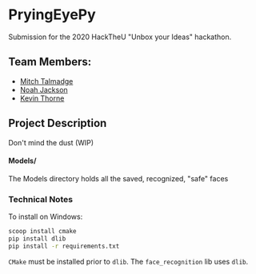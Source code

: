 # PryingEyePy

Submission for the 2020 HackTheU "Unbox your Ideas" hackathon.

## Team Members:
- [Mitch Talmadge](https://github.com/MitchTalmadge)
- [Noah Jackson](https://github.com/NoahJustinJackson)
- [Kevin Thorne](https://github.com/KevinThorne)

## Project Description

Don't mind the dust (WIP)

#### Models/
The Models directory holds all the saved, recognized, "safe" faces

### Technical Notes
To install on Windows:
```cmd
scoop install cmake
pip install dlib
pip install -r requirements.txt
```
`CMake` must be installed prior to `dlib`. The `face_recognition` lib uses `dlib`. 